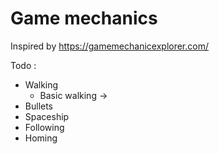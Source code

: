 # Game mechanics

Inspired by https://gamemechanicexplorer.com/

Todo :

- Walking
  - Basic walking -> 
- Bullets
- Spaceship
- Following 
- Homing